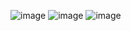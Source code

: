 ![image](https://github.com/Rahul-chaurasiya/Leetcode-Practice-Problem/assets/77222540/3304a426-2c43-4c8b-939a-2e5416d0a4fe)
![image](https://github.com/Rahul-chaurasiya/Leetcode-Practice-Problem/assets/77222540/9c7f008b-b7bf-4712-a4a2-4054a87d5e06)
![image](https://github.com/Rahul-chaurasiya/Leetcode-Practice-Problem/assets/77222540/eef275c0-d7e4-4c7b-b0bd-dc4f3345644d)
